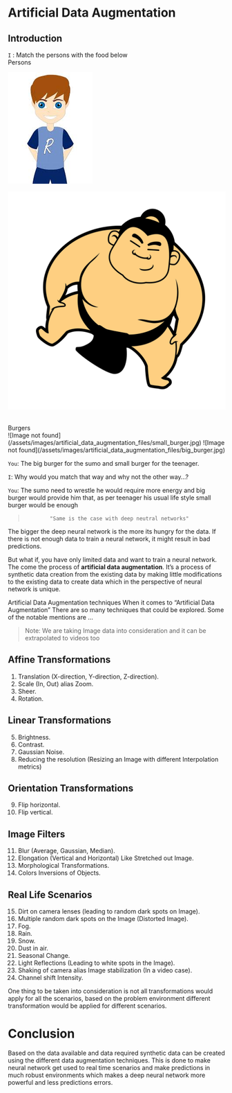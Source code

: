 # Artificial Data Augmentation

## Introduction

`I` : Match the persons with the food below <br/>
Persons <br/>
<p align="left">
<img src ="/assets/images/artificial_data_augmentation_files/person1.jpg">
<p>
<p align="right">
<img src ="/assets/images/artificial_data_augmentation_files/person2.png">
<p>

<br/>
Burgers<br/>
![Image not found](/assets/images/artificial_data_augmentation_files/small_burger.jpg)
![Image not found](/assets/images/artificial_data_augmentation_files/big_burger.jpg)

`You`: The big burger for the sumo and small burger for the teenager. <br/>

`I`:  Why would you match that way and why not the other way…?<br/>

`You`: The sumo need to wrestle he would require more energy and big burger would provide him that, as per teenager his usual life style small burger would be enough

>             "Same is the case with deep neutral networks"

The bigger the deep neural network is the more its hungry for the data. If there is not enough data to train a neural network, it might result in bad predictions.

But what if, you have only limited data and want to train a neural network. The come the process of **artificial data augmentation**. It’s a process of synthetic data creation from the existing data by making little modifications to the existing data to create data which in the perspective of neural network is unique.

Artificial Data Augmentation techniques 
When it comes to “Artificial Data Augmentation”
There are so many techniques that could be explored. Some of the notable mentions are …

>Note: We are taking Image data into consideration and it can be extrapolated to videos too

## Affine Transformations
1.	Translation (X-direction, Y-direction, Z-direction).
2.	Scale (In, Out) alias Zoom.
3.	Sheer.
4.	Rotation.
## Linear Transformations
5.	Brightness.
6.	Contrast.
7.	Gaussian Noise.
8.	Reducing the resolution (Resizing an Image with different Interpolation metrics)
## Orientation Transformations
9.	Flip horizontal.
10.	Flip vertical.
## Image Filters 
11.	Blur (Average, Gaussian, Median).
12.	Elongation (Vertical and Horizontal) Like Stretched out Image.
13.	Morphological Transformations.
14.	Colors Inversions of Objects.
## Real Life Scenarios 
15.	Dirt on camera lenses (leading to random dark spots on Image).
16.	Multiple random dark spots on the Image (Distorted Image).
17.	Fog.
18.	Rain.
19.	Snow.
20.	Dust in air.
21.	Seasonal Change.
22.	Light Reflections (Leading to white spots in the Image).
23.	Shaking of camera alias Image stabilization (In a video case).
24.	Channel shift Intensity.

One thing to be taken into consideration is not all transformations would apply for all the scenarios, based on the problem environment different transformation would be applied for different scenarios.

# Conclusion 
Based on the data available and data required synthetic data can be created using the different data augmentation techniques. This is done to make neural network get used to real time scenarios and make predictions in much robust environments which makes a deep neural network more powerful and less predictions errors.

